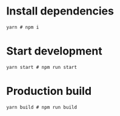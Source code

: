 # Install dependencies

```
yarn # npm i
```

# Start development

```
yarn start # npm run start
```

# Production build

```
yarn build # npm run build
```

